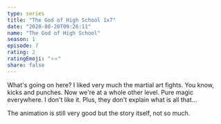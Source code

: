 ```yaml
---
type: series
title: "The God of High School 1x7"
date: "2020-08-20T09:26:11"
name: "The God of High School"
season: 1
episode: 7
rating: 2
ratingEmoji: "⭐️⭐️"
share: false
---
```


What's going on here? I liked very much the martial art fights. You know, kicks and punches. Now we're at a whole other level. Pure magic everywhere. I don't like it. Plus, they don't explain what is all that...

The animation is still very good but the story itself, not so much.
